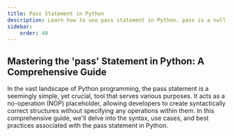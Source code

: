 ```yaml
---
title: Pass Statement in Python
description: Learn how to use pass statement in Python. pass is a null statement in Python. Nothing happens when it is executed. It is used as a placeholder. Suppose we have a loop or a function that is not implemented yet, but we want to implement it in the future. They cannot have an empty body. The interpreter would complain. So, we use the pass statement to construct a body that does nothing.
sidebar: 
    order: 40
---
```


## Mastering the 'pass' Statement in Python: A Comprehensive Guide
In the vast landscape of Python programming, the pass statement is a seemingly simple, yet crucial, tool that serves various purposes. It acts as a no-operation (NOP) placeholder, allowing developers to create syntactically correct structures without specifying any operations within them. In this comprehensive guide, we'll delve into the syntax, use cases, and best practices associated with the pass statement in Python.
